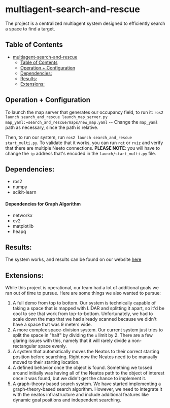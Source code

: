 # multiagent-search-and-rescue
The project is a centralized multiagent system designed to efficiently search a space to find a target.

## Table of Contents
- [multiagent-search-and-rescue](#multiagent-search-and-rescue)
  - [Table of Contents](#table-of-contents)
  - [Operation + Configuration](#operation--configuration)
  - [Dependencies:](#dependencies)
  - [Results:](#results)
  - [Extensions:](#extensions)


## Operation + Configuration
To launch the map server that generates our occupancy field, to run it: `ros2 launch search_and_rescue launch_map_server.py map_yaml:=search_and_rescue/maps/new_map.yaml` -- Change the `map_yaml` path as necessary, since the path is relative. 

Then, to run our system, run `ros2 launch search_and_rescue start_multi.py`. To validate that it works, you can run `rqt` or `rviz` and verify that there are multiple Neeto connections. **PLEASE NOTE**: you will have to change the `ip` address that's encoded in the `launch/start_multi.py` file. 


## Dependencies:
- ros2
- numpy
- scikit-learn
#### Dependencies for Graph Algorithm
- networkx
- cv2
- matplotlib
- heapq

## Results:
The system works, and results can be found on our website [here](https://sites.google.com/view/comprobo23-search-and-rescue/home)

## Extensions:
While this project is operational, our team had a lot of additional goals we ran out of time to pursue. Here are some things we also wanted to pursue: 

1. A full demo from top to bottom. Our system is technically capable of taking a space that is mapped with LIDAR and splitting it apart, so it'd be cool to see that work from top-to-bottom. Unfortunately, we had to scale down the map that we had already scanned because we didn't have a space that was 9 meters wide. 
2. A more complex space-division system. Our current system just tries to split the space in "half" by dividing the `x` limit by 2. There are a few glaring issues with this, namely that it will rarely divide a non-rectangular space evenly. 
3. A system that automatically moves the Neatos to their correct starting position before searching. Right now the Neatos need to be manually moved to their starting location. 
4. A defined behavior once the object is found. Something we tossed around initially was having all of the Neatos path to the object of interest once it was found, but we didn't get the chance to implement it. 
5. A graph-theory based search system. We have started implementing a graph-theory-based search algorithm. However, we need to integrate it with the neatos infrastructure and include additional features like dynamic goal positions and independent searching.

